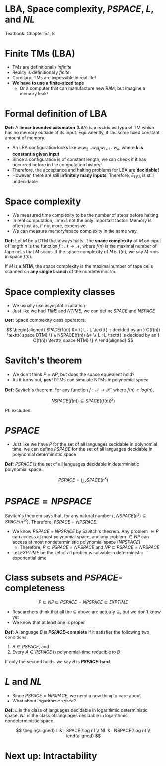 
# LBA, Space complexity, $PSPACE$, $L$, and $NL$

Textbook: Chapter 5.1, 8

# Finite TMs (LBA)

- TMs are definitionally *infinite*
- Reality is definitionally *finite*
- Corollary: TMs are impossible in real life!
- **We have to use a finite-sized tape**
    - Or a computer that can manufacture new RAM, but imagine a
        memory leak!

# Formal definition of LBA

**Def:** A **linear bounded automaton** (LBA) is a restricted
type of TM which has no memory outside of its input.
Equivalently, it has some fixed constant amount of memory.

- An LBA configuration looks like
    $w_1 w_2 \ldots w_i q_j w_{i + 1} \ldots w_k$, where
    **$k$ is constant a given input**
- Since a configuration is of constant length, we can check if
    it has occurred before in the computation history!
- Therefore, the acceptance and halting problems for LBA are
    **decidable!**
- However, there are still **infinitely many inputs**:
    Therefore, $E_{LBA}$ is still undecidable

# Space complexity

- We measured time complexity to be the number of steps before
    halting
- In real computation, time is not the only important factor!
    Memory is often just as, if not more, expensive
- We can measure memory/space complexity in the same way

**Def:** Let $M$ be a DTM that always halts. The
**space complexity** of $M$ on input of length $n$ is the
function $f: \mathcal{N} \to \mathcal{N}$, where $f(n)$ is the
maximal number of tape cells that $M$ scans. If the space
complexity of $M$ is $f(n)$, we say $M$ runs in space $f(n)$.

If $M$ is a **NTM**, the space complexity is the maximal number
of tape cells scanned on **any single branch** of the
nondeterminism.

# Space complexity classes

- We usually use asymptotic notation
- Just like we had $TIME$ and $NTIME$, we can define $SPACE$ and
    $NSPACE$

**Def:** Space complexity class operators.

$$
\begin{aligned}
SPACE(f(n))  &= \{ L : L \texttt{ is decided by an }
    O(f(n)) \texttt{ space DTM} \} \\
NSPACE(f(n)) &= \{ L : L \texttt{ is decided by an }
    O(f(n)) \texttt{ space NTM} \} \\
\end{aligned}
$$

# Savitch's theorem

- We don't think $P = NP$, but does the space equivalent hold?
- As it turns out, **yes!** DTMs can simulate NTMs in polynomial
    *space*

**Def:** Savitch's theorem. For any function
$f: \mathcal{N} \to \mathcal{R}^+$ where $f(n) \ge log(n)$,

$$
NSPACE(f(n)) \subseteq SPACE((f(n))^2)
$$

Pf. excluded.

# $PSPACE$

- Just like we have $P$ for the set of all languages decidable
    in polynomial time, we can define $PSPACE$ for the set of
    all languages decidable in polynomial deterministic space

**Def:** $PSPACE$ is the set of all languages decidable in
deterministic polynomial space.

$$
PSPACE = \bigcup_k SPACE(n^k)
$$

# $PSPACE = NPSPACE$

Savitch's theorem says that, for any natural number $\epsilon$,
$NSPACE(n^\epsilon) \subseteq SPACE(n^{2\epsilon})$. Therefore,
$PSPACE = NPSPACE$.

- We know $PSPACE = NPSPACE$ by Savitch's theorem. Any problem
    $\in P$ can access at most polynomial space, and any problem
    $\in NP$ can access at most nondeterministic polynomial
    space ($NPSPACE$)
    - Therefore, $P \subseteq PSPACE = NPSPACE$ and
        $NP \subseteq PSPACE = NPSPACE$
- Let $EXPTIME$ be the set of all problems solvable in
    deterministic exponential time

# Class subsets and $PSPACE$-completeness

$$
P \subseteq NP \subseteq PSPACE = NPSPACE \subseteq EXPTIME
$$

- Researchers think that all the $\subseteq$ above are actually
    $\subsetneq$, but we don't know yet
- We know that at least one is proper

**Def:** A language $B$ is **$PSPACE$-complete** if it satisfies
the following two conditions:

1. $B \in PSPACE$, and
2. Every $A \in PSPACE$ is polynomial-time reducible to $B$

If only the second holds, we say $B$ is **$PSPACE$-hard**.

# $L$ and $NL$

- Since $PSPACE = NPSPACE$, we need a new thing to care about
- What about logarithmic space?

**Def:** $L$ is the class of languages decidable in logarithmic
deterministic space. $NL$ is the class of languages decidable in
logarithmic nondeterministic space.

$$
\begin{aligned}
    L &=  SPACE(\log n)  \\
    NL &= NSPACE(\log n) \\
\end{aligned}
$$

# Next up: Intractability
